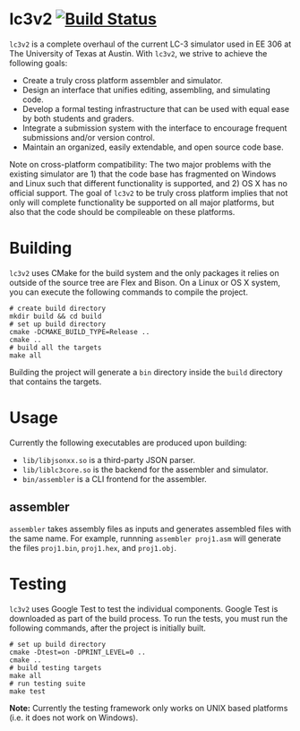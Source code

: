 # lc3v2 [![Build Status](https://drone.io/github.com/chiragsakhuja/lc3v2/status.png)](https://drone.io/github.com/chiragsakhuja/lc3v2/latest)
`lc3v2` is a complete overhaul of the current LC-3 simulator used in EE 306 at
The University of Texas at Austin.  With `lc3v2`, we strive to achieve the
following goals:
* Create a truly cross platform assembler and simulator.
* Design an interface that unifies editing, assembling, and simulating code.
* Develop a formal testing infrastructure that can be used with equal ease by
  both students and graders.
* Integrate a submission system with the interface to encourage frequent
  submissions and/or version control.
* Maintain an organized, easily extendable, and open source code base.

Note on cross-platform compatibility: The two major problems with the existing
simulator are 1) that the code base has fragmented on Windows and Linux such that
different functionality is supported, and 2) OS X has no official support. The goal
of `lc3v2` to be truly cross platform implies that not only will complete
functionality be supported on all major platforms, but also that the code should
be compileable on these platforms.


# Building
`lc3v2` uses CMake for the build system and the only packages it relies
on outside of the source tree are Flex and Bison. On a Linux or OS X
system, you can execute the following commands to compile the project.

```
# create build directory
mkdir build && cd build
# set up build directory
cmake -DCMAKE_BUILD_TYPE=Release ..
cmake ..
# build all the targets
make all
```

Building the project will generate a `bin` directory inside the `build`
directory that contains the targets.

# Usage
Currently the following executables are produced upon building:
* `lib/libjsonxx.so` is a third-party JSON parser.
* `lib/liblc3core.so` is the backend for the assembler and simulator.
* `bin/assembler` is a CLI frontend for the assembler.

## assembler
`assembler` takes assembly files as inputs and generates assembled files with the
same name. For example, runnning `assembler proj1.asm` will generate the files
`proj1.bin`, `proj1.hex`, and `proj1.obj`.

# Testing
`lc3v2` uses Google Test to test the individual components. Google Test
is downloaded as part of the build process. To run the tests, you must
run the following commands, after the project is initially built.
```
# set up build directory
cmake -Dtest=on -DPRINT_LEVEL=0 ..
cmake ..
# build testing targets
make all
# run testing suite
make test
```
**Note:** Currently the testing framework only works on UNIX based
platforms (i.e. it does not work on Windows).
